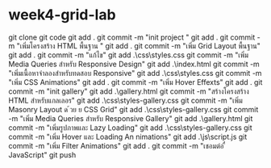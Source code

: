 # week4-grid-lab
git clone
git code
git add .
git commit -m "init project "
git add .
git commit -m "เพิ่มโครงสร้าง HTML พื้นฐาน "
git add .
git commit -m "เพิ่ม Grid Layout พื้นฐาน"
git add .
git commit -m "แก้ไข"
git add .\css\styles.css
git commit -m "เพิ่ม Media Queries สําหรับ Responsive Design"
 git add .\index.html
 git commit -m "เพิ่มเนื้อหาจําลองสําหรับทดสอบ Responsive"
 git add .\css\styles.css
 git commit -m "เพิ่ม CSS Animations"
 git add .
git commit -m "เพิ่ม Hover Effexts"
git add .
git commit -m "init gallery"
git add .\gallery.html
git commit -m "สร้างโครงสร้าง HTML สําหรับแกลเลอร"
git add .\css\styles-gallery.css
 git commit -m "เพิ่ม Masonry Layout ด ้วย  ย CSS Grid"
 git add .\css\styles-gallery.css
 git commit -m "เพิ่ม Media Queries สําหรับ Responsive Gallery"
 git add .\gallery.html
 git commit -m "เพิ่มรูปภาพและ Lazy Loading"
 git add .\css\styles-gallery.css
 git commit -m "เพิ่ม Hover และ Loading An nimations"
 git add .\js\script.js
 git commit -m "เพิ่ม Filter Animations"
 git add .
  git commit -m "เชอมต่อ ื่ JavaScript"
  git push
